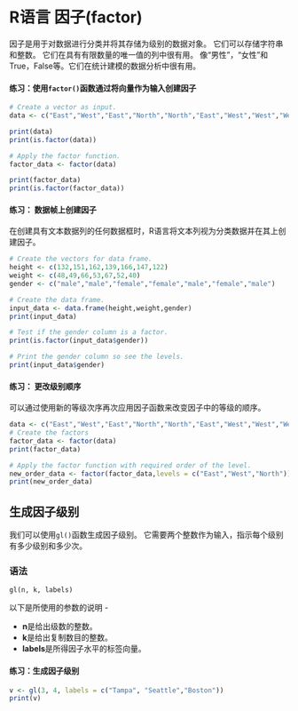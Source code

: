 # R语言 因子(factor)

因子是用于对数据进行分类并将其存储为级别的数据对象。 它们可以存储字符串和整数。 它们在具有有限数量的唯一值的列中很有用。 像“男性”，“女性”和True，False等。它们在统计建模的数据分析中很有用。

#### 练习：使用`factor()`函数通过将向量作为输入创建因子

```R
# Create a vector as input.
data <- c("East","West","East","North","North","East","West","West","West","East","North")

print(data)
print(is.factor(data))

# Apply the factor function.
factor_data <- factor(data)

print(factor_data)
print(is.factor(factor_data))
```

#### 练习： 数据帧上创建因子

在创建具有文本数据列的任何数据框时，R语言将文本列视为分类数据并在其上创建因子。

```R
# Create the vectors for data frame.
height <- c(132,151,162,139,166,147,122)
weight <- c(48,49,66,53,67,52,40)
gender <- c("male","male","female","female","male","female","male")

# Create the data frame.
input_data <- data.frame(height,weight,gender)
print(input_data)

# Test if the gender column is a factor.
print(is.factor(input_data$gender))

# Print the gender column so see the levels.
print(input_data$gender)
```

#### 练习： 更改级别顺序

可以通过使用新的等级次序再次应用因子函数来改变因子中的等级的顺序。

```R
data <- c("East","West","East","North","North","East","West","West","West","East","North")
# Create the factors
factor_data <- factor(data)
print(factor_data)

# Apply the factor function with required order of the level.
new_order_data <- factor(factor_data,levels = c("East","West","North"))
print(new_order_data)
```

## 生成因子级别

我们可以使用`gl()`函数生成因子级别。 它需要两个整数作为输入，指示每个级别有多少级别和多少次。

### 语法
`gl(n, k, labels)`

以下是所使用的参数的说明 -

- **n**是给出级数的整数。
- **k**是给出复制数目的整数。
- **labels**是所得因子水平的标签向量。

#### 练习：生成因子级别
```R
v <- gl(3, 4, labels = c("Tampa", "Seattle","Boston"))
print(v)
```
